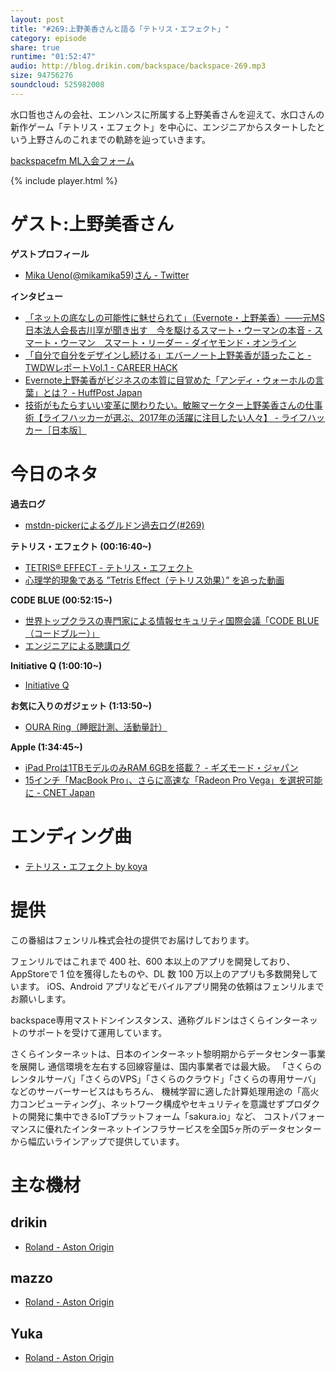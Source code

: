 ```yaml
---
layout: post
title: "#269:上野美香さんと語る「テトリス・エフェクト」"
category: episode
share: true
runtime: "01:52:47"
audio: http://blog.drikin.com/backspace/backspace-269.mp3
size: 94756276
soundcloud: 525982008
---
```


水口哲也さんの会社、エンハンスに所属する上野美香さんを迎えて、水口さんの新作ゲーム「テトリス・エフェクト」を中心に、エンジニアからスタートしたという上野さんのこれまでの軌跡を辿っていきます。

[backspacefm ML入会フォーム](http://backspace.us11.list-manage.com/subscribe?u=09c933bd3997c1d16dbed156a&id=84b6529b91)

{% include player.html %}


# ゲスト:上野美香さん
**ゲストプロフィール**
* [Mika Ueno(@mikamika59)さん - Twitter](http://twitter.com/mikamika59)

**インタビュー**
* [「ネットの底なしの可能性に魅せられて」（Evernote・上野美香）――元MS日本法人会長古川享が聞き出す　今を駆けるスマート・ウーマンの本音 - スマート・ウーマン　スマート・リーダー - ダイヤモンド・オンライン](http://diamond.jp/articles/-/25389)
* [「自分で自分をデザインし続ける」エバーノート上野美香が語ったこと - TWDWレポートVol.1 - CAREER HACK](https://careerhack.en-japan.com/report/detail/415)
* [Evernote上野美香がビジネスの本質に目覚めた「アンディ・ウォーホルの言葉」とは？ - HuffPost Japan](https://www.huffingtonpost.jp/careerhack-enjapan/career-hack-evernote_b_8859208.html)
* [技術がもたらすいい変革に関わりたい。敏腕マーケター上野美香さんの仕事術【ライフハッカーが選ぶ、2017年の活躍に注目したい人々】 - ライフハッカー［日本版］](https://www.lifehacker.jp/2017/01/170111_how2017_ueno.html)

# 今日のネタ
**過去ログ**
* [mstdn-pickerによるグルドン過去ログ(#269)](https://rbtnn.github.io/mstdn-picker/?instance=mstdn.guru&since_id=101010833757297120&max_id=101011381322652604)

**テトリス・エフェクト (00:16:40~)**
* [TETRIS® EFFECT - テトリス・エフェクト](https://www.tetriseffect.game/ja/)
* [心理学的現象である ”Tetris Effect（テトリス効果）” を追った動画](https://www.youtube.com/watch?v=ghxe_qRKVvU)

**CODE BLUE (00:52:15~)**
* [世界トップクラスの専門家による情報セキュリティ国際会議「CODE BLUE（コードブルー）」](https://codeblue.jp/2018/)
* [エンジニアによる聴講ログ](https://dev.classmethod.jp/series/code-blue/)

**Initiative Q (1:00:10~)**
* [Initiative Q](https://initiativeq.com/)

**お気に入りのガジェット (1:13:50~)**
* [OURA Ring（睡眠計測、活動量計）](https://ouraring.com/)

**Apple (1:34:45~)**
* [iPad Proは1TBモデルのみRAM 6GBを搭載？ - ギズモード・ジャパン](https://www.gizmodo.jp/2018/10/ipad-pro-1-tb-ram-6gb.html)
* [15インチ「MacBook Pro」、さらに高速な「Radeon Pro Vega」を選択可能に - CNET Japan](https://japan.cnet.com/article/35127860/)

# エンディング曲
* [テトリス・エフェクト by koya](https://soundcloud.com/koya/stabquudsdzs)

# 提供

この番組はフェンリル株式会社の提供でお届けしております。

フェンリルではこれまで 400 社、600 本以上のアプリを開発しており、AppStoreで 1 位を獲得したものや、DL 数 100 万以上のアプリも多数開発しています。
iOS、Android アプリなどモバイルアプリ開発の依頼はフェンリルまでお願いします。

backspace専用マストドンインスタンス、通称グルドンはさくらインターネットのサポートを受けて運用しています。

さくらインターネットは、日本のインターネット黎明期からデータセンター事業を展開し
通信環境を左右する回線容量は、国内事業者では最大級。
「さくらのレンタルサーバ」「さくらのVPS」「さくらのクラウド」「さくらの専用サーバ」などのサーバーサービスはもちろん、
機械学習に適した計算処理用途の「高火力コンピューティング」、ネットワーク構成やセキュリティを意識せずプロダクトの開発に集中できるIoTプラットフォーム「sakura.io」など、
コストパフォーマンスに優れたインターネットインフラサービスを全国5ヶ所のデータセンターから幅広いラインアップで提供しています。

# 主な機材

## drikin
* [Roland - Aston Origin](http://amzn.asia/1OwAZ0w)

## mazzo
* [Roland - Aston Origin](http://amzn.asia/1OwAZ0w)

## Yuka
* [Roland - Aston Origin](http://amzn.asia/1OwAZ0w)
